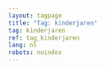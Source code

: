 ```yaml
---
layout: tagpage
title: "Tag: kinderjaren"
tag: kinderjaren
ref: tag_kinderjaren
lang: nl
robots: noindex
---
```

